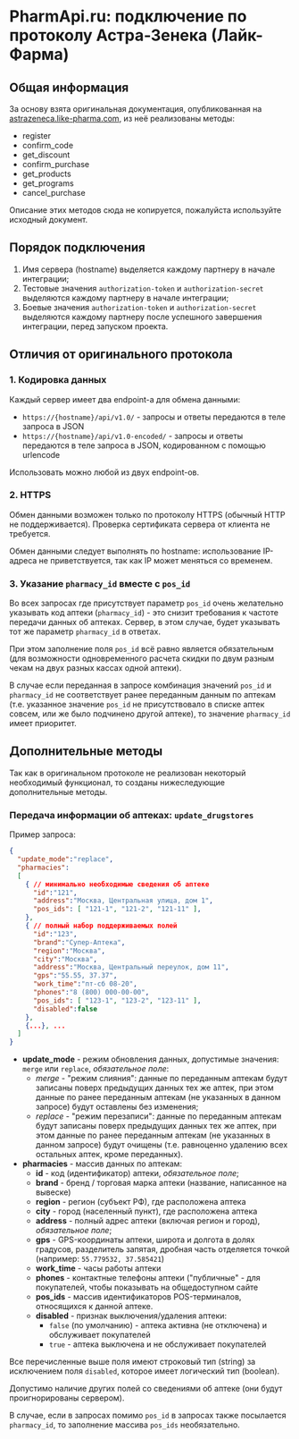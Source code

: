 # PharmApi.ru: подключение по протоколу Астра-Зенека (Лайк-Фарма)

## Общая информация

За основу взята оригинальная документация, опубликованная на [astrazeneca.like-pharma.com](https://astrazeneca.like-pharma.com/api/documentation/), из неё реализованы методы: 

  * register
  * confirm_code
  * get_discount
  * confirm_purchase
  * get_products
  * get_programs
  * cancel_purchase
  
Описание этих методов сюда не копируется, пожалуйста используйте исходный документ.

## Порядок подключения

  1. Имя сервера (hostname) выделяется каждому партнеру в начале интеграции;
  2. Тестовые значения `authorization-token` и `authorization-secret` выделяются каждому партнеру в начале интеграции;
  3. Боевые значения  `authorization-token` и `authorization-secret` выделяются каждому партнеру после успешного завершения интеграции, перед запуском проекта.


## Отличия от оригинального протокола

### 1. Кодировка данных

Каждый сервер имеет два endpoint-а для обмена данными: 

 * `https://{hostname}/api/v1.0/` - запросы и ответы передаются в теле запроса в JSON
 * `https://{hostname}/api/v1.0-encoded/` - запросы и ответы передаются в теле запроса в JSON, кодированном с помощью urlencode 

Использовать можно любой из двух endpoint-ов.


### 2. HTTPS

Обмен данными возможен только по протоколу HTTPS (обычный HTTP не поддерживается). Проверка сертификата сервера от клиента не требуется.

Обмен данными следует выполнять по hostname: использование IP-адреса не приветствуется, так как IP может меняться со временем.


### 3. Указание `pharmacy_id` вместе с `pos_id` 

Во всех запросах где присутствует параметр `pos_id` очень желательно указывать код аптеки (`pharmacy_id`) - это снизит требования к частоте передачи данных об аптеках. Сервер, в этом случае, будет указывать тот же параметр `pharmacy_id` в ответах.

При этом заполнение поля `pos_id` всё равно является обязательным (для возможности одновременного расчета скидки по двум разным чекам на двух разных кассах одной аптеки).

В случае если переданная в запросе комбинация значений `pos_id` и `pharmacy_id`  не соответствует ранее переданным данным по аптекам (т.е. указанное значение `pos_id` не присутствовало в списке аптек совсем, или же было подчинено другой аптеке), то значение `pharmacy_id` имеет приоритет.


## Дополнительные методы

Так как в оригинальном протоколе не реализован некоторый необходимый функционал, то созданы нижеследующие дополнительные методы.


### Передача информации об аптеках: `update_drugstores`

Пример запроса:

```json
{
  "update_mode":"replace",
  "pharmacies":
  [
    { // минимально необходимые сведения об аптеке
      "id":"121",
      "address":"Москва, Центральная улица, дом 1",
      "pos_ids": [ "121-1", "121-2", "121-11" ],
    },  
    { // полный набор поддерживаемых полей
      "id":"123",
      "brand":"Супер-Аптека",
      "region":"Москва",
      "city":"Москва",
      "address":"Москва, Центральный переулок, дом 11",
      "gps":"55.55, 37.37",
      "work_time":"пт-сб 08-20",
      "phones":"8 (800) 000-00-00",
      "pos_ids": [ "123-1", "123-2", "123-11" ],
      "disabled":false
    },
    {...}, ...
  ]
}
```

* **update_mode** - режим обновления данных, допустимые значения: `merge` или `replace`, _обязательное поле_:
    * *merge* - "режим слияния": данные по переданным аптекам будут записаны поверх предыдущих данных тех же аптек, при этом данные по ранее переданным аптекам (не указанных в данном запросе) будут оставлены без изменения;
    * *replace* - "режим перезаписи": данные по переданным аптекам будут записаны поверх предыдущих данных тех же аптек, при этом данные по ранее переданным аптекам (не указанных в данном запросе) будут очищены (т.е. равноценно удалению всех остальных аптек, кроме переданных).
* **pharmacies** - массив данных по аптекам:
  * **id** - код (идентификатор) аптеки, _обязательное поле_;
  * **brand** - бренд / торговая марка аптеки (название, написанное на вывеске)
  * **region** - регион (субъект РФ), где расположена аптека
  * **city** - город (населенный пункт), где расположена аптека
  * **address** - полный адрес аптеки (включая регион и город), _обязательное поле_;
  * **gps** - GPS-координаты аптеки, широта и долгота в долях градусов, разделитель запятая, дробная часть отделяется точкой (например: `55.779532, 37.585421`)
  * **work_time** - часы работы аптеки
  * **phones** - контактные телефоны аптеки ("публичные" - для покупателей, чтобы показывать на общедоступном сайте
  * **pos_ids** - массив идентификаторов POS-терминалов, относящихся к данной аптеке.
  * **disabled** - признак выключения/удаления аптеки:
    * `false` (по умолчанию) - аптека активна (не отключена) и обслуживает покупателей
    * `true` - аптека выключена и не обслуживает покупателей
   
Все перечисленные выше поля имеют строковый тип (string) за исключением поля `disabled`, которое имеет логический тип (boolean).

Допустимо наличие других полей со сведениями об аптеке (они будут проигнорированы сервером).
   
В случае, если в запросах помимо `pos_id` в запросах также посылается `pharmacy_id`, то заполнение массива `pos_ids` необязательно.